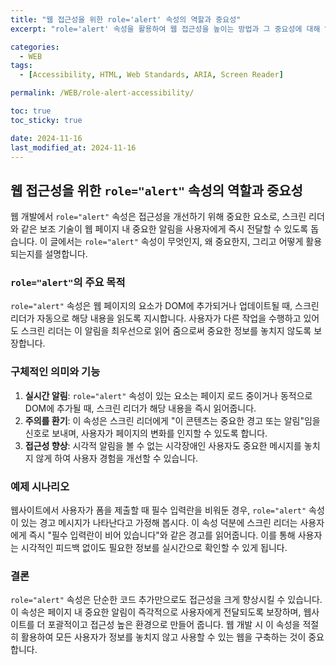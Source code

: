 ```yaml
---
title: "웹 접근성을 위한 role='alert' 속성의 역할과 중요성"
excerpt: "role='alert' 속성을 활용하여 웹 접근성을 높이는 방법과 그 중요성에 대해 알아봅니다."

categories:
  - WEB
tags:
  - [Accessibility, HTML, Web Standards, ARIA, Screen Reader]

permalink: /WEB/role-alert-accessibility/

toc: true
toc_sticky: true

date: 2024-11-16
last_modified_at: 2024-11-16
---
```


## 웹 접근성을 위한 `role="alert"` 속성의 역할과 중요성

웹 개발에서 `role="alert"` 속성은 접근성을 개선하기 위해 중요한 요소로, 스크린 리더와 같은 보조 기술이 웹 페이지 내 중요한 알림을 사용자에게 즉시 전달할 수 있도록 돕습니다. 이 글에서는 `role="alert"` 속성이 무엇인지, 왜 중요한지, 그리고 어떻게 활용되는지를 설명합니다.

### `role="alert"`의 주요 목적

`role="alert"` 속성은 웹 페이지의 요소가 DOM에 추가되거나 업데이트될 때, 스크린 리더가 자동으로 해당 내용을 읽도록 지시합니다. 사용자가 다른 작업을 수행하고 있어도 스크린 리더는 이 알림을 최우선으로 읽어 줌으로써 중요한 정보를 놓치지 않도록 보장합니다.

### 구체적인 의미와 기능

1. **실시간 알림**: `role="alert"` 속성이 있는 요소는 페이지 로드 중이거나 동적으로 DOM에 추가될 때, 스크린 리더가 해당 내용을 즉시 읽어줍니다.
2. **주의를 환기**: 이 속성은 스크린 리더에게 "이 콘텐츠는 중요한 경고 또는 알림"임을 신호로 보내며, 사용자가 페이지의 변화를 인지할 수 있도록 합니다.
3. **접근성 향상**: 시각적 알림을 볼 수 없는 시각장애인 사용자도 중요한 메시지를 놓치지 않게 하여 사용자 경험을 개선할 수 있습니다.

### 예제 시나리오

웹사이트에서 사용자가 폼을 제출할 때 필수 입력란을 비워둔 경우, `role="alert"` 속성이 있는 경고 메시지가 나타난다고 가정해 봅시다. 이 속성 덕분에 스크린 리더는 사용자에게 즉시 "필수 입력란이 비어 있습니다"와 같은 경고를 읽어줍니다. 이를 통해 사용자는 시각적인 피드백 없이도 필요한 정보를 실시간으로 확인할 수 있게 됩니다.

### 결론

`role="alert"` 속성은 단순한 코드 추가만으로도 접근성을 크게 향상시킬 수 있습니다. 이 속성은 페이지 내 중요한 알림이 즉각적으로 사용자에게 전달되도록 보장하며, 웹사이트를 더 포괄적이고 접근성 높은 환경으로 만들어 줍니다. 웹 개발 시 이 속성을 적절히 활용하여 모든 사용자가 정보를 놓치지 않고 사용할 수 있는 웹을 구축하는 것이 중요합니다.
